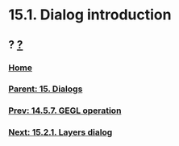 # 15.1. Dialog introduction
## ? [?]()

### [Home](./00-home.md)
### [Parent: 15. Dialogs](./15-00-dialogs.md)
### [Prev: 14.5.7. GEGL operation](./14-05-07-gegl-operation.md)
### [Next: 15.2.1. Layers dialog](./15-02-01-00-layers-dialog.md)
